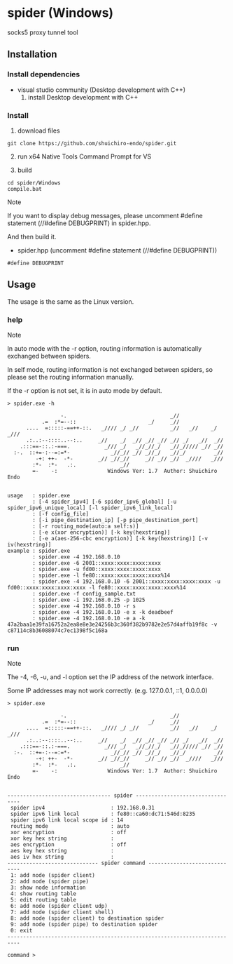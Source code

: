 # spider (Windows)

socks5 proxy tunnel tool

## Installation
### Install dependencies
- visual studio community (Desktop development with C++)
  1. install Desktop development with C++

### Install
1. download files
```
git clone https://github.com/shuichiro-endo/spider.git
```

2. run x64 Native Tools Command Prompt for VS

3. build
```
cd spider/Windows
compile.bat
```
> [!NOTE]
> If you want to display debug messages, please uncomment #define statement (//#define DEBUGPRINT) in spider.hpp.
> 
> And then build it.
- spider.hpp (uncomment #define statement (//#define DEBUGPRINT))
```
#define DEBUGPRINT
```


## Usage
The usage is the same as the Linux version.

### help
> [!NOTE]
> In auto mode with the -r option, routing information is automatically exchanged between spiders.
> 
> In self mode, routing information is not exchanged between spiders, so please set the routing information manually.
>
> If the -r option is not set, it is in auto mode by default.

```
> spider.exe -h

                 -.                                 _//
           .=  :*=--::                       _/     _//
      ....  =:::::-==++-::.   _//// _/ _//          _//   _//    _/ _///
      .:..:--::::..--:..     _//    _/  _// _// _// _// _/   _//  _//
    .:::==-::.:-===.           _/// _/   _//_//_/   _//_///// _// _//
  :-.  ::+=-:--=:=*-             _//_// _// _//_/   _//_/         _//
         -+: ++-  -*-        _// _//_//     _// _// _//  _////   _///
        :*-  :*-   .:.              _//
        =-    -:                Windows Ver: 1.7  Author: Shuichiro Endo


usage   : spider.exe
        : [-4 spider_ipv4] [-6 spider_ipv6_global] [-u spider_ipv6_unique_local] [-l spider_ipv6_link_local]
        : [-f config_file]
        : [-i pipe_destination_ip] [-p pipe_destination_port]
        : [-r routing_mode(auto:a self:s)]
        : [-e x(xor encryption)] [-k key(hexstring)]
        : [-e a(aes-256-cbc encryption)] [-k key(hexstring)] [-v iv(hexstring)]
example : spider.exe
        : spider.exe -4 192.168.0.10
        : spider.exe -6 2001::xxxx:xxxx:xxxx:xxxx
        : spider.exe -u fd00::xxxx:xxxx:xxxx:xxxx
        : spider.exe -l fe80::xxxx:xxxx:xxxx:xxxx%14
        : spider.exe -4 192.168.0.10 -6 2001::xxxx:xxxx:xxxx:xxxx -u fd00::xxxx:xxxx:xxxx:xxxx -l fe80::xxxx:xxxx:xxxx:xxxx%14
        : spider.exe -f config_sample.txt
        : spider.exe -i 192.168.0.25 -p 1025
        : spider.exe -4 192.168.0.10 -r s
        : spider.exe -4 192.168.0.10 -e x -k deadbeef
        : spider.exe -4 192.168.0.10 -e a -k 47a2baa1e39fa16752a2ea8e8e3e24256b3c360f382b9782e2e57d4affb19f8c -v c87114c8b36088074c7ec1398f5c168a

```

### run
> [!NOTE]
> The -4, -6, -u, and -l option set the IP address of the network interface.
> 
> Some IP addresses may not work correctly. (e.g. 127.0.0.1, ::1, 0.0.0.0)

```
> spider.exe

                 -.                                 _//
           .=  :*=--::                       _/     _//
      ....  =:::::-==++-::.   _//// _/ _//          _//   _//    _/ _///
      .:..:--::::..--:..     _//    _/  _// _// _// _// _/   _//  _//
    .:::==-::.:-===.           _/// _/   _//_//_/   _//_///// _// _//
  :-.  ::+=-:--=:=*-             _//_// _// _//_/   _//_/         _//
         -+: ++-  -*-        _// _//_//     _// _// _//  _////   _///
        :*-  :*-   .:.              _//
        =-    -:                Windows Ver: 1.7  Author: Shuichiro Endo


--------------------------------- spider ---------------------------------
 spider ipv4                     : 192.168.0.31
 spider ipv6 link local          : fe80::ca60:dc71:546d:8235
 spider ipv6 link local scope id : 14
 routing mode                    : auto
 xor encryption                  : off
 xor key hex string              :
 aes encryption                  : off
 aes key hex string              :
 aes iv hex string               :
----------------------------- spider command -----------------------------
 1: add node (spider client)
 2: add node (spider pipe)
 3: show node information
 4: show routing table
 5: edit routing table
 6: add node (spider client udp)
 7: add node (spider client shell)
 8: add node (spider client) to destination spider
 9: add node (spider pipe) to destination spider
 0: exit
--------------------------------------------------------------------------

command >

```
